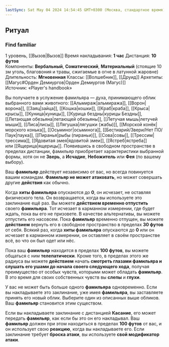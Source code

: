 ```yaml
---
lastSync: Sat May 04 2024 14:54:45 GMT+0300 (Москва, стандартное время)
---
```

## Ритуал
### Find familiar
1 уровень, [[Вызов|Вызов]]
Время накладывания: **1 час**
Дистанция: **10 футов**
Компоненты: **Вербальный**, **Соматический**, **Материальный** (стоящие 10 зм уголь, благовония и травы, сжигаемые в огне в латунной жаровне)
Длительность: **Мгновенная**
Классы: [[Волшебник]], [[Друид]]
Архетипы: [[Магус#Орден Демиургов|Орден Демиургов (Магус)]]
Источник: «Player's handbook»

Вы получаете в услужение фамильяра — духа, принимающего облик выбранного вами животного: [[Альмираж|альмиража]], [[Ворон|ворона]], [[Заяц|зайца]], [[Кошка|кошки]], [[Краб|краба]], [[Крыса|крысы]], [[Куница|куницы]], [[Курица бездны|курицы Бездны]], [[Летающая обезьяна|летающей обезьяны]], [[Летучая мышь|летучей мыши]], [[Лиса|лисы]], [[Лягушка|лягушки (жабы)]], [[Морской конёк|морского конька]], [[Осьминог|осьминога]], [[Бестиарий/Звери/Нет ПО/Паук|паука]], [[Пиранья|рыбы (пираньи)]], [[Сова|совы]], [[Трессим|трессима]], [[Ядовитая змея|ядовитой змеи]], [[Ястреб|ястреба]] или [[Ящерица|ящерицы]]. Появившись в свободном пространстве в пределах дистанции, фамильяр приобретает характеристики выбранной формы, хотя он не **Зверь**, а **Исчадие**, **Небожитель** или **Фея** (по вашему выбору).

Ваш **фамильяр** действует независимо от вас, но всегда повинуется вашим командам. **Фамильяр не может атаковать**, но может совершать другие **действия** как обычно.

Когда **хиты фамильяра** опускаются до **0**, он исчезает, не оставляя физического тела. Он возвращается, когда вы используете это заклинание ещё раз. Вы можете **действием временно отпустить** своего **фамильяра**. Тот исчезает в карманном измерении, где будет ждать, пока вы его не призовете. В качестве альтернативы, вы можете отпустить его насовсем. Пока **фамильяр** временно отпущен, вы можете **действием** вернуть его в свободное пространство в пределах **30 футов** от себя. Всякий раз, когда **хиты фамильяра** опускаются до **0** или он исчезает в карманном измерении, он оставляет в своём пространстве всё, во что он был одет или нёс.

Пока ваш **фамильяр** находится в пределах **100 футов**, вы можете общаться с ним **телепатически**. Кроме того, в пределах этого же радиуса вы можете **действием** начать **смотреть глазами фамильяра и слушать его ушами до начала своего следующего хода**, получая преимущество от особых чувств, которыми может обладать **фамильяр**. В это время для своих собственных чувств вы **слепы** и **глухи**.

У вас не может быть больше одного **фамильяра** одновременно. Если вы накладываете это заклинание, уже имея **фамильяра**, вы заставляете принять его новый облик. Выберите один из описанных выше обликов. Ваш **фамильяр** становится этим существом.

Если вы накладываете заклинание с дистанцией **Касание**, его может передать **фамильяр**, как если бы это он его накладывал. Ваш **фамильяр** должен при этом находиться в пределах **100 футов** от вас, и он использует свою **реакцию**, когда вы накладываете его. Если заклинание требует **броска атаки**, вы используете **свой модификатор атаки**.